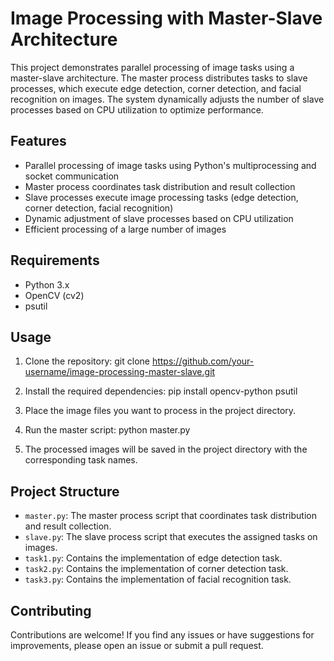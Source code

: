 # Image Processing with Master-Slave Architecture

This project demonstrates parallel processing of image tasks using a master-slave architecture. The master process distributes tasks to slave processes, which execute edge detection, corner detection, and facial recognition on images. The system dynamically adjusts the number of slave processes based on CPU utilization to optimize performance.

## Features

- Parallel processing of image tasks using Python's multiprocessing and socket communication
- Master process coordinates task distribution and result collection
- Slave processes execute image processing tasks (edge detection, corner detection, facial recognition)
- Dynamic adjustment of slave processes based on CPU utilization
- Efficient processing of a large number of images

## Requirements

- Python 3.x
- OpenCV (cv2)
- psutil

## Usage

1. Clone the repository:
git clone https://github.com/your-username/image-processing-master-slave.git

2. Install the required dependencies:
pip install opencv-python psutil

3. Place the image files you want to process in the project directory.

4. Run the master script:
python master.py

5. The processed images will be saved in the project directory with the corresponding task names.

## Project Structure

- `master.py`: The master process script that coordinates task distribution and result collection.
- `slave.py`: The slave process script that executes the assigned tasks on images.
- `task1.py`: Contains the implementation of edge detection task.
- `task2.py`: Contains the implementation of corner detection task.
- `task3.py`: Contains the implementation of facial recognition task.

## Contributing

Contributions are welcome! If you find any issues or have suggestions for improvements, please open an issue or submit a pull request.
